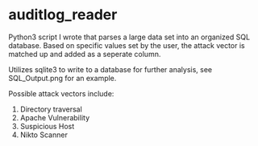 # auditlog_reader
Python3 script I wrote that parses a large data set into an organized SQL database.
Based on specific values set by the user, the attack vector is matched up and added as a seperate column.

Utilizes sqlite3 to write to a database for further analysis, see SQL_Output.png for an example.

Possible attack vectors include:
1. Directory traversal
2. Apache Vulnerability
3. Suspicious Host
4. Nikto Scanner
